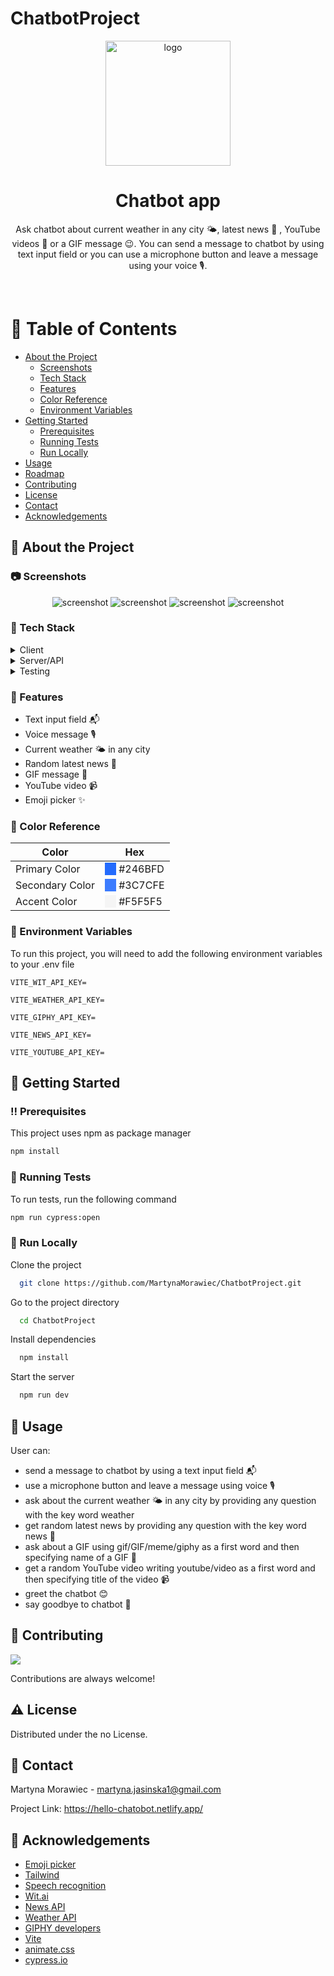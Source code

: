 # ChatbotProject

<div align="center">
  <img src="./src/assets/botSmile.png" alt="logo" width="200" height="auto" />
  <h1>Chatbot app</h1>
  
  <p>
      Ask chatbot about current weather in any city 🌤, latest news 📰 , YouTube videos 🎥 or a GIF message 😉. You can send a message to chatbot by using text input field or you can use a microphone button and leave a message using your voice 🎙.
  </p> 
</div>

<br />

<!-- Table of Contents -->

# :notebook_with_decorative_cover: Table of Contents

- [About the Project](#star2-about-the-project)
  - [Screenshots](#camera-screenshots)
  - [Tech Stack](#space_invader-tech-stack)
  - [Features](#dart-features)
  - [Color Reference](#art-color-reference)
  - [Environment Variables](#key-environment-variables)
- [Getting Started](#toolbox-getting-started)
  - [Prerequisites](#bangbang-prerequisites)
  - [Running Tests](#test_tube-running-tests)
  - [Run Locally](#running-run-locally)
- [Usage](#eyes-usage)
- [Roadmap](#compass-roadmap)
- [Contributing](#wave-contributing)
- [License](#warning-license)
- [Contact](#handshake-contact)
- [Acknowledgements](#gem-acknowledgements)

<!-- About the Project -->

## :star2: About the Project

<!-- Screenshots -->

### :camera: Screenshots

<div align="center"> 
  <img src="./src/assets/welcomePage.png" alt="screenshot"/>
  <img src="./src/assets/emoji.png" alt="screenshot" />
  <img src="./src/assets/messages.png" alt="screenshot" />
  <img src="./src/assets/messagesExample.png" alt="screenshot" />
</div>

<!-- TechStack -->

### :space_invader: Tech Stack

<details>
  <summary>Client</summary>
  <ul>
    <li><a href="https://reactjs.org/">React.js</a></li>
    <li><a href="https://tailwindcss.com/">TailwindCSS</a></li>
  </ul>
</details>

<details>
  <summary>Server/API</summary>
  <ul>
    <li><a href="https://developer.mozilla.org/en-US/docs/Web/API/Web_Speech_API">Web Speech API</a></li>
    <li><a href="https://wit.ai/">Wit.ai/</a></li>
    <li><a href="https://newsapi.org/">News API/a></li>
    <li><a href="https://www.weatherapi.com/">Weather API</a></li>
    <li><a href="https://developers.giphy.com/">GIPHY/</a></li>
  </ul>
</details>

<details>
  <summary>Testing</summary>
  <ul>
    <li><a href="https://www.cypress.io/">cypress.io</a></li>
  </ul>
</details>

<!-- Features -->

### :dart: Features

- Text input field 📬
- Voice message 🎙
- Current weather 🌤 in any city
- Random latest news 📰
- GIF message 🧸
- YouTube video 📹
- Emoji picker ✨

<!-- Color Reference -->

### :art: Color Reference

| Color           | Hex                                                                                              |
| --------------- | ------------------------------------------------------------------------------------------------ |
| Primary Color   | <span style="width: 10px height: 10px; background:#246BFD; color:transparent">aa</span> #246BFD  |
| Secondary Color | <span style="width: 10px height: 10px; background:#3C7CFE; color:transparent;">aa</span> #3C7CFE |
| Accent Color    | <span style="width: 10px height: 10px; background:#F5F5F5; color:transparent;">aa</span> #F5F5F5 |

<!-- Env Variables -->

### :key: Environment Variables

To run this project, you will need to add the following environment variables to your .env file

`VITE_WIT_API_KEY=`

`VITE_WEATHER_API_KEY=`

`VITE_GIPHY_API_KEY=`

`VITE_NEWS_API_KEY=`

`VITE_YOUTUBE_API_KEY=`

<!-- Getting Started -->

## :toolbox: Getting Started

<!-- Prerequisites -->

### :bangbang: Prerequisites

This project uses npm as package manager

```bash
npm install
```

<!-- Running Tests -->

### :test_tube: Running Tests

To run tests, run the following command

```bash
npm run cypress:open
```

<!-- Run Locally -->

### :running: Run Locally

Clone the project

```bash
  git clone https://github.com/MartynaMorawiec/ChatbotProject.git
```

Go to the project directory

```bash
  cd ChatbotProject
```

Install dependencies

```bash
  npm install
```

Start the server

```bash
  npm run dev
```

<!-- Usage -->

## :eyes: Usage

User can:

- send a message to chatbot by using a text input field 📬
- use a microphone button and leave a message using voice 🎙
- ask about the current weather 🌤 in any city by providing any question with the key word weather
- get random latest news by providing any question with the key word news 📰
- ask about a GIF using gif/GIF/meme/giphy as a first word and then specifying name of a GIF 🧸
- get a random YouTube video writing youtube/video as a first word and then specifying title of the video 📹
- greet the chatbot 😊
- say goodbye to chatbot 👋

<!-- Contributing -->

## :wave: Contributing

<a href="https://github.com/Louis3797/awesome-readme-template/graphs/contributors">
  <img src="https://contrib.rocks/image?repo=Louis3797/awesome-readme-template" />
</a>

Contributions are always welcome!

<!-- License -->

## :warning: License

Distributed under the no License.

<!-- Contact -->

## :handshake: Contact

Martyna Morawiec - martyna.jasinska1@gmail.com

Project Link: https://hello-chatobot.netlify.app/

<!-- Acknowledgments -->

## :gem: Acknowledgements

- [Emoji picker](https://www.npmjs.com/package/emoji-picker-react)
- [Tailwind](https://tailwindcss.com/)
- [Speech recognition](https://www.npmjs.com/package/react-speech-recognition)
- [Wit.ai](https://wit.ai/)
- [News API](https://newsapi.org/)
- [Weather API](https://www.weatherapi.com/)
- [GIPHY developers](https://developers.giphy.com/)
- [Vite](https://vitejs.dev/)
- [animate.css](https://animate.style/)
- [cypress.io](https://www.cypress.io/)
